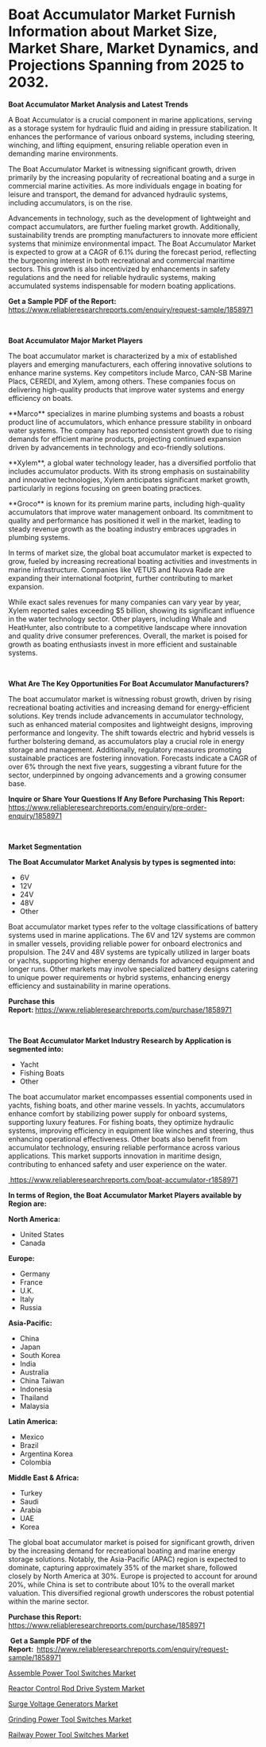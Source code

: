 <p><h1>Boat Accumulator Market Furnish Information about Market Size, Market Share, Market Dynamics, and Projections Spanning from 2025 to 2032.</h1></p><p><strong>Boat Accumulator Market Analysis and Latest Trends</strong></p>
<p><p>A Boat Accumulator is a crucial component in marine applications, serving as a storage system for hydraulic fluid and aiding in pressure stabilization. It enhances the performance of various onboard systems, including steering, winching, and lifting equipment, ensuring reliable operation even in demanding marine environments. </p><p>The Boat Accumulator Market is witnessing significant growth, driven primarily by the increasing popularity of recreational boating and a surge in commercial marine activities. As more individuals engage in boating for leisure and transport, the demand for advanced hydraulic systems, including accumulators, is on the rise. </p><p>Advancements in technology, such as the development of lightweight and compact accumulators, are further fueling market growth. Additionally, sustainability trends are prompting manufacturers to innovate more efficient systems that minimize environmental impact. The Boat Accumulator Market is expected to grow at a CAGR of 6.1% during the forecast period, reflecting the burgeoning interest in both recreational and commercial maritime sectors. This growth is also incentivized by enhancements in safety regulations and the need for reliable hydraulic systems, making accumulated systems indispensable for modern boating applications.</p></p>
<p><strong>Get a Sample PDF of the Report:&nbsp;</strong> <a href="https://www.reliableresearchreports.com/enquiry/request-sample/1858971?utm_campaign=102&utm_medium=2&utm_source=Github&utm_content=ia&utm_term=14022025&utm_id=boat-accumulator">https://www.reliableresearchreports.com/enquiry/request-sample/1858971</a></p>
<p>&nbsp;</p>
<p><strong>Boat Accumulator Major Market Players</strong></p>
<p><p>The boat accumulator market is characterized by a mix of established players and emerging manufacturers, each offering innovative solutions to enhance marine systems. Key competitors include Marco, CAN-SB Marine Placs, CEREDI, and Xylem, among others. These companies focus on delivering high-quality products that improve water systems and energy efficiency on boats.</p><p>**Marco** specializes in marine plumbing systems and boasts a robust product line of accumulators, which enhance pressure stability in onboard water systems. The company has reported consistent growth due to rising demands for efficient marine products, projecting continued expansion driven by advancements in technology and eco-friendly solutions.</p><p>**Xylem**, a global water technology leader, has a diversified portfolio that includes accumulator products. With its strong emphasis on sustainability and innovative technologies, Xylem anticipates significant market growth, particularly in regions focusing on green boating practices. </p><p>**Groco** is known for its premium marine parts, including high-quality accumulators that improve water management onboard. Its commitment to quality and performance has positioned it well in the market, leading to steady revenue growth as the boating industry embraces upgrades in plumbing systems.</p><p>In terms of market size, the global boat accumulator market is expected to grow, fueled by increasing recreational boating activities and investments in marine infrastructure. Companies like VETUS and Nuova Rade are expanding their international footprint, further contributing to market expansion.</p><p>While exact sales revenues for many companies can vary year by year, Xylem reported sales exceeding $5 billion, showing its significant influence in the water technology sector. Other players, including Whale and HeatHunter, also contribute to a competitive landscape where innovation and quality drive consumer preferences. Overall, the market is poised for growth as boating enthusiasts invest in more efficient and sustainable systems.</p></p>
<p>&nbsp;</p>
<p><strong>What Are The Key Opportunities For Boat Accumulator Manufacturers?</strong></p>
<p><p>The boat accumulator market is witnessing robust growth, driven by rising recreational boating activities and increasing demand for energy-efficient solutions. Key trends include advancements in accumulator technology, such as enhanced material composites and lightweight designs, improving performance and longevity. The shift towards electric and hybrid vessels is further bolstering demand, as accumulators play a crucial role in energy storage and management. Additionally, regulatory measures promoting sustainable practices are fostering innovation. Forecasts indicate a CAGR of over 6% through the next five years, suggesting a vibrant future for the sector, underpinned by ongoing advancements and a growing consumer base.</p></p>
<p><strong>Inquire or Share Your Questions If Any Before Purchasing This Report:</strong> <a href="https://www.reliableresearchreports.com/enquiry/pre-order-enquiry/1858971?utm_campaign=102&utm_medium=2&utm_source=Github&utm_content=ia&utm_term=14022025&utm_id=boat-accumulator">https://www.reliableresearchreports.com/enquiry/pre-order-enquiry/1858971</a></p>
<p>&nbsp;</p>
<p><strong>Market Segmentation</strong></p>
<p><strong>The Boat Accumulator Market Analysis by types is segmented into:</strong></p>
<p><ul><li>6V</li><li>12V</li><li>24V</li><li>48V</li><li>Other</li></ul></p>
<p><p>Boat accumulator market types refer to the voltage classifications of battery systems used in marine applications. The 6V and 12V systems are common in smaller vessels, providing reliable power for onboard electronics and propulsion. The 24V and 48V systems are typically utilized in larger boats or yachts, supporting higher energy demands for advanced equipment and longer runs. Other markets may involve specialized battery designs catering to unique power requirements or hybrid systems, enhancing energy efficiency and sustainability in marine operations.</p></p>
<p><strong>Purchase this Report:&nbsp;</strong><a href="https://www.reliableresearchreports.com/purchase/1858971?utm_campaign=102&utm_medium=2&utm_source=Github&utm_content=ia&utm_term=14022025&utm_id=boat-accumulator">https://www.reliableresearchreports.com/purchase/1858971</a></p>
<p>&nbsp;</p>
<p><strong>The Boat Accumulator Market Industry Research by Application is segmented into:</strong></p>
<p><ul><li>Yacht</li><li>Fishing Boats</li><li>Other</li></ul></p>
<p><p>The boat accumulator market encompasses essential components used in yachts, fishing boats, and other marine vessels. In yachts, accumulators enhance comfort by stabilizing power supply for onboard systems, supporting luxury features. For fishing boats, they optimize hydraulic systems, improving efficiency in equipment like winches and steering, thus enhancing operational effectiveness. Other boats also benefit from accumulator technology, ensuring reliable performance across various applications. This market supports innovation in maritime design, contributing to enhanced safety and user experience on the water.</p></p>
<p><a href="https://www.reliableresearchreports.com/boat-accumulator-r1858971?utm_campaign=102&utm_medium=2&utm_source=Github&utm_content=ia&utm_term=14022025&utm_id=boat-accumulator">&nbsp;https://www.reliableresearchreports.com/boat-accumulator-r1858971</a></p>
<p><strong>In terms of Region, the Boat Accumulator Market Players available by Region are:</strong></p>
<p>
    <p> <strong> North America: </strong>
        <ul>
            <li>United States</li>
            <li>Canada</li>
        </ul>
        </p> 
    <p> <strong> Europe: </strong>
        <ul>
            <li>Germany</li>
            <li>France</li>
            <li>U.K.</li>
            <li>Italy</li>
            <li>Russia</li>
        </ul>
        </p> 
    <p> <strong> Asia-Pacific: </strong>
        <ul>
            <li>China</li>
            <li>Japan</li>
            <li>South Korea</li>
            <li>India</li>
            <li>Australia</li>
            <li>China Taiwan</li>
            <li>Indonesia</li>
            <li>Thailand</li>
            <li>Malaysia</li>
        </ul>
        </p> 
    <p> <strong> Latin America: </strong>
        <ul>
            <li>Mexico</li>
            <li>Brazil</li>
            <li>Argentina Korea</li>
            <li>Colombia</li>
        </ul>
        </p> 
    <p> <strong> Middle East & Africa: </strong>
        <ul>
            <li>Turkey</li>
            <li>Saudi</li>
            <li>Arabia</li>
            <li>UAE</li>
            <li>Korea</li>
        </ul>
    </p>
    </p>
<p><p>The global boat accumulator market is poised for significant growth, driven by the increasing demand for recreational boating and marine energy storage solutions. Notably, the Asia-Pacific (APAC) region is expected to dominate, capturing approximately 35% of the market share, followed closely by North America at 30%. Europe is projected to account for around 20%, while China is set to contribute about 10% to the overall market valuation. This diversified regional growth underscores the robust potential within the marine sector.</p></p>
<p><strong>Purchase this Report: </strong><a href="https://www.reliableresearchreports.com/purchase/1858971?utm_campaign=102&utm_medium=2&utm_source=Github&utm_content=ia&utm_term=14022025&utm_id=boat-accumulator">https://www.reliableresearchreports.com/purchase/1858971</a></p>
<p>&nbsp;<strong>Get a Sample PDF of the Report:&nbsp;&nbsp;</strong><a href="https://www.reliableresearchreports.com/enquiry/request-sample/1858971?utm_campaign=102&utm_medium=2&utm_source=Github&utm_content=ia&utm_term=14022025&utm_id=boat-accumulator">https://www.reliableresearchreports.com/enquiry/request-sample/1858971</a></p>
<p><strong></strong></p>
<p><p><a href="https://github.com/aistraasinyo/Market-Research-Report-List-1/blob/main/assemble-power-tool-switches-market.md?utm_campaign=102&utm_medium=2&utm_source=Github&utm_content=ia&utm_term=14022025&utm_id=boat-accumulator">Assemble Power Tool Switches Market</a></p><p><a href="https://github.com/uramalorr/Market-Research-Report-List-1/blob/main/reactor-control-rod-drive-system-market.md?utm_campaign=102&utm_medium=2&utm_source=Github&utm_content=ia&utm_term=14022025&utm_id=boat-accumulator">Reactor Control Rod Drive System Market</a></p><p><a href="https://github.com/penecorodz74/Market-Research-Report-List-1/blob/main/surge-voltage-generators-market.md?utm_campaign=102&utm_medium=2&utm_source=Github&utm_content=ia&utm_term=14022025&utm_id=boat-accumulator">Surge Voltage Generators Market</a></p><p><a href="https://github.com/gamuoodhub/Market-Research-Report-List-1/blob/main/grinding-power-tool-switches-market.md?utm_campaign=102&utm_medium=2&utm_source=Github&utm_content=ia&utm_term=14022025&utm_id=boat-accumulator">Grinding Power Tool Switches Market</a></p><p><a href="https://github.com/sadimsamid/Market-Research-Report-List-1/blob/main/railway-power-tool-switches-market.md?utm_campaign=102&utm_medium=2&utm_source=Github&utm_content=ia&utm_term=14022025&utm_id=boat-accumulator">Railway Power Tool Switches Market</a></p></p>